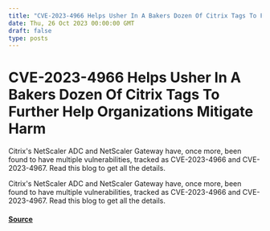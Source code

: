 ```yaml
---
title: "CVE-2023-4966 Helps Usher In A Bakers Dozen Of Citrix Tags To Further Help Organizations Mitigate Harm"
date: Thu, 26 Oct 2023 00:00:00 GMT
draft: false
type: posts
---
```

# CVE-2023-4966 Helps Usher In A Bakers Dozen Of Citrix Tags To Further Help Organizations Mitigate Harm





Citrix's NetScaler ADC and NetScaler Gateway have, once more, been found to have multiple vulnerabilities, tracked as CVE-2023-4966 and CVE-2023-4967. Read this blog to get all the details. 

Citrix's NetScaler ADC and NetScaler Gateway have, once more, been found to have multiple vulnerabilities, tracked as CVE-2023-4966 and CVE-2023-4967. Read this blog to get all the details.

#### [Source](https://www.greynoise.io/blog/cve-2023-4966-helps-usher-in-a-bakers-dozen-of-citrix-tags-to-further-help-organizations-mitigate-harm)

